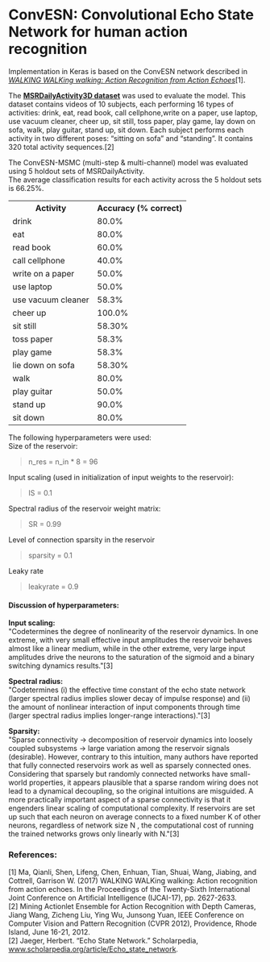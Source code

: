 # ConvESN: Convolutional Echo State Network for human action recognition
Implementation in Keras is based on the ConvESN network described in <a href="https://www.ijcai.org/proceedings/2017/0342.pdf"><i>WALKING WALKing walking: Action Recognition from Action Echoes</i></a>[1]. <br>

The <a href="http://users.eecs.northwestern.edu/~jwa368/my_data.html"><b>MSRDailyActivity3D dataset</b></a> was used to evaluate the model. This dataset contains videos of 10 subjects, each performing 16 types of activities: drink, eat, read book, call cellphone,write on a paper, use laptop, use vacuum cleaner, cheer up, sit still, toss paper, play game, lay down on sofa, walk, play guitar, stand up, sit down. Each subject performs each activity in two different poses: “sitting on sofa” and “standing”. It contains 320 total activity sequences.[2]<br>


The ConvESN-MSMC (multi-step & multi-channel) model was evaluated using 5 holdout sets of MSRDailyActivity. <br>
The average classification results for each activity across the 5 holdout sets is 66.25%.


<table style="width:100%">
  <tr>
    <th>Activity</th>
    <th>Accuracy (% correct)</th> 
  </tr>
  <tr>
    <td>drink</td>
    <td>80.0%</td>
  </tr>
  <tr>
    <td>eat</td>
    <td>80.0%</td>
  </tr>
  <tr>
    <td>read book</td>
    <td>60.0%</td>
  </tr>
  <tr>
    <td>call cellphone</td>
    <td>40.0%</td>
  </tr>
  <tr>
    <td>write on a paper</td>
    <td>50.0%</td>
  </tr>
  <tr>
    <td>use laptop</td>
    <td>50.0%</td>
  </tr>
  <tr>
    <td>use vacuum cleaner</td>
    <td>58.3%</td>
  </tr>
  <tr>
    <td>cheer up</td>
    <td>100.0%</td>
  </tr>
  <tr>
    <td>sit still</td>
    <td>58.30%</td>
  </tr>
  <tr>
    <td>toss paper</td>
    <td>58.3%</td>
  </tr>
  <tr>
    <td>play game</td>
    <td>58.3%</td>
  </tr>
  <tr>
    <td>lie down on sofa</td>
    <td>58.30%</td>
  </tr>
  <tr>
    <td>walk</td>
    <td>80.0%</td>
  </tr>
  <tr>
    <td>play guitar</td>
    <td>50.0%</td>
  </tr>
  <tr>
    <td>stand up</td>
    <td>90.0%</td>
  </tr>
  <tr>
    <td>sit down</td>
    <td>80.0%</td>
  </tr>
</table>

The following hyperparameters were used: <br>
Size of the reservoir: <br>
> n_res = n_in * 8 = 96 <br>

Input scaling (used in initialization of input weights to the reservoir): 
> IS = 0.1 <br>

Spectral radius of the reservoir weight matrix: 
> SR = 0.99 <br>

Level of connection sparsity in the reservoir
> sparsity = 0.1 <br>

Leaky rate 
> leakyrate = 0.9


#### Discussion of hyperparameters:
<b>Input scaling:</b> <br>
"Codetermines the degree of nonlinearity of the reservoir dynamics. In one extreme, with very small effective input amplitudes the reservoir behaves almost like a linear medium, while in the other extreme, very large input amplitudes drive the neurons to the saturation of the sigmoid and a binary switching dynamics results."[3] <br>

<b>Spectral radius:</b> <br>
"Codetermines (i) the effective time constant of the echo state network (larger spectral radius implies slower decay of impulse response) and (ii) the amount of nonlinear interaction of input components through time (larger spectral radius implies longer-range interactions)."[3] <br>

<b>Sparsity:</b> <br>
"Sparse connectivity → decomposition of reservoir dynamics into loosely coupled subsystems → large variation among the reservoir signals (desirable). However, contrary to this intuition, many authors have reported that fully connected reservoirs work as well as sparsely connected ones. Considering that sparsely but randomly connected networks have small-world properties, it appears plausible that a sparse random wiring does not lead to a dynamical decoupling, so the original intuitions are misguided. A more practically important aspect of a sparse connectivity is that it engenders linear scaling of computational complexity. If reservoirs are set up such that each neuron on average connects to a fixed number K of other neurons, regardless of network size N , the computational cost of running the trained networks grows only linearly with N."[3]

### References:
[1] Ma, Qianli, Shen, Lifeng, Chen, Enhuan, Tian, Shuai, Wang, Jiabing, and Cottrell, Garrison W. (2017) WALKING WALKing walking: Action recognition from action echoes. In the Proceedings of the Twenty-Sixth International Joint Conference on Artificial Intelligence (IJCAI-17), pp. 2627-2633. <br>
[2] Mining Actionlet Ensemble for Action Recognition with Depth Cameras, Jiang Wang, Zicheng Liu, Ying Wu, Junsong Yuan, IEEE Conference on Computer Vision and Pattern Recognition (CVPR 2012), Providence, Rhode Island, June 16-21, 2012. <br>
[2] Jaeger, Herbert. “Echo State Network.” Scholarpedia, www.scholarpedia.org/article/Echo_state_network.

